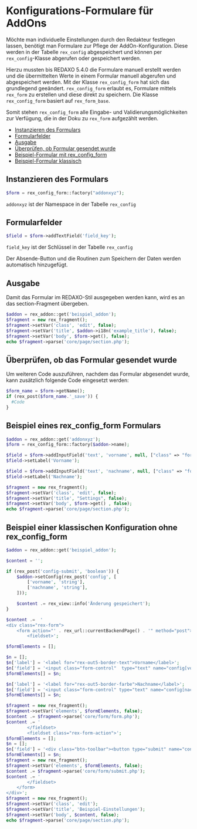 
# Konfigurations-Formulare für AddOns

Möchte man individuelle Einstellungen durch den Redakteur festlegen lassen, benötigt man Formulare zur Pflege der AddOn-Konfiguration. Diese werden in der Tabelle `rex_config` abgespeichert und können per `rex_config`-Klasse abgerufen oder gespeichert werden. 

Hierzu mussten bis REDAXO 5.4.0 die Formulare manuell erstellt werden und die übermittelten Werte in einem Formular manuell abgerufen und abgespeichert werden. Mit der Klasse `rex_config_form` hat sich das grundlegend geeändert. `rex_config_form` erlaubt es, Formulare mittels `rex_form` zu erstellen und diese direkt zu speichern. Die Klasse `rex_config_form` basiert auf `rex_form_base`.

Somit stehen `rex_config_form` alle Eingabe- und Validierungsmöglichkeiten zur Verfügung, die in der Doku zu `rex_form` aufgezählt werden.

* [Instanzieren des Formulars](#Instanz)
* [Formularfelder](#felder)
* [Ausgabe](#ausgabe)
* [Überprüfen, ob Formular gesendet wurde](#versendet)
* [Beispiel-Formular mit rex_config_form](#beispiel1)
* [Beispiel-Formular klassisch](#beispiel2)


<a name="Instanz"></a>
## Instanzieren des Formulars

```php
$form = rex_config_form::factory("addonxyz");
```

`addonxyz` ist der Namespace in der Tabelle `rex_config`

<a name="felder"></a>
## Formularfelder
```php
$field = $form->addTextField('field_key');
```

`field_key` ist der Schlüssel in der Tabelle `rex_config`

Der Absende-Button und die Routinen zum Speichern der Daten werden automatisch hinzugefügt. 

<a name="ausgabe"></a>
## Ausgabe
Damit das Formular im REDAXO-Stil ausgegeben werden kann, wird es an das section-Fragment übergeben. 

```php
$addon = rex_addon::get('beispiel_addon');
$fragment = new rex_fragment();
$fragment->setVar('class', 'edit', false);
$fragment->setVar('title', $addon->i18n('example_title'), false);
$fragment->setVar('body', $form->get(), false);
echo $fragment->parse('core/page/section.php');
```

<a name="versendet"></a>
## Überprüfen, ob das Formular gesendet wurde 

Um weiteren Code auszuführen, nachdem das Formular abgesendet wurde, kann zusätzlich folgende Code eingesetzt werden:
```php
$form_name = $form->getName();
if (rex_post($form_name.'_save')) {
  #Code
}
```
<a name="beispiel1"></a>
## Beispiel eines rex_config_form Formulars


```php
$addon = rex_addon::get('addonxyz');
$form = rex_config_form::factory($addon->name);

$field = $form->addInputField('text', 'vorname', null, ["class" => "form-control"]);
$field->setLabel('Vorname');

$field = $form->addInputField('text', 'nachname', null, ["class" => "form-control"]);
$field->setLabel('Nachname');

$fragment = new rex_fragment();
$fragment->setVar('class', 'edit', false);
$fragment->setVar('title', "Settings", false);
$fragment->setVar('body', $form->get() , false);
echo $fragment->parse('core/page/section.php');

```


<a name="beispiel2"></a>
## Beispiel einer klassischen Konfiguration ohne rex_config_form

```php
$addon = rex_addon::get('beispiel_addon');

$content = '';

if (rex_post('config-submit', 'boolean')) {
    $addon->setConfig(rex_post('config', [
        ['vorname', 'string'],
        ['nachname', 'string'],
    ]));

    $content .= rex_view::info('Änderung gespeichert');
}

$content .=  '
<div class="rex-form">
    <form action="' . rex_url::currentBackendPage() . '" method="post">
        <fieldset>';

$formElements = [];

$n = [];
$n['label'] = '<label for="rex-out5-border-text">Vorname</label>';
$n['field'] = '<input class="form-control"  type="text" name="config[vorname]" value="' . $addon->getConfig('vorname') . '"/>';
$formElements[] = $n;

$n['label'] = '<label for="rex-out5-border-farbe">Nachname</label>';
$n['field'] = '<input class="form-control" type="text" name="config[nachname]" value="' . $addon->getConfig('nachname'). '"/>';
$formElements[] = $n;

$fragment = new rex_fragment();
$fragment->setVar('elements', $formElements, false);
$content .= $fragment->parse('core/form/form.php');
$content .= '
        </fieldset>
        <fieldset class="rex-form-action">';
$formElements = [];
$n = [];
$n['field'] = '<div class="btn-toolbar"><button type="submit" name="config-submit" class="btn btn-save rex-form-aligned" value="1">Einstellungen speichern</button></div>';
$formElements[] = $n;
$fragment = new rex_fragment();
$fragment->setVar('elements', $formElements, false);
$content .= $fragment->parse('core/form/submit.php');
$content .= '
        </fieldset>
    </form>
</div>';
$fragment = new rex_fragment();
$fragment->setVar('class', 'edit');
$fragment->setVar('title', 'Beispiel-Einstellungen');
$fragment->setVar('body', $content, false);
echo $fragment->parse('core/page/section.php');
```

